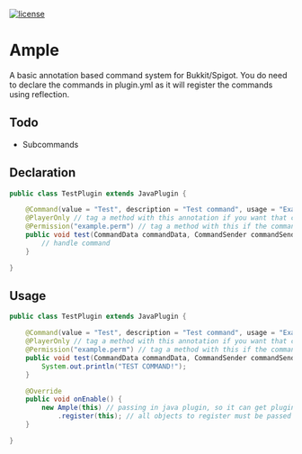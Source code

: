 [![license](https://img.shields.io/github/license/mashape/apistatus.svg) ](LICENSE)

# Ample
A basic annotation based command system for Bukkit/Spigot. You do need to declare the commands in plugin.yml as it will register the commands using reflection.

## Todo
* Subcommands

## Declaration

```java
public class TestPlugin extends JavaPlugin {

    @Command(value = "Test", description = "Test command", usage = "Example usage.", alias = {"tst","t"}) //every command method needs this annotation
    @PlayerOnly // tag a method with this annotation if you want that command to be run by a player only
    @Permission("example.perm") // tag a method with this if the command has a permission requirement
    public void test(CommandData commandData, CommandSender commandSender, String[] args) {
        // handle command
    }

}
```

## Usage
```java
public class TestPlugin extends JavaPlugin {

    @Command(value = "Test", description = "Test command", usage = "Example usage.", alias = {"tst","t"}) //every command method needs this annotation
    @PlayerOnly // tag a method with this annotation if you want that command to be run by a player only
    @Permission("example.perm") // tag a method with this if the command has a permission requirement
    public void test(CommandData commandData, CommandSender commandSender, String[] args) {
        System.out.println("TEST COMMAND!");
    }

    @Override
    public void onEnable() {
        new Ample(this) // passing in java plugin, so it can get plugin name
            .register(this); // all objects to register must be passed in at this time
    }

}
```